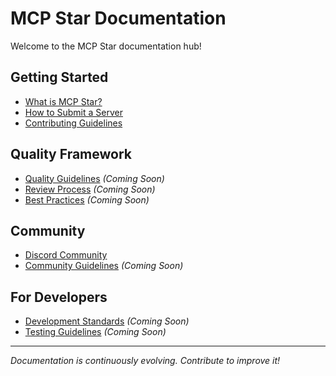 # MCP Star Documentation

Welcome to the MCP Star documentation hub!

## Getting Started
- [What is MCP Star?](../README.md)
- [How to Submit a Server](../.github/ISSUE_TEMPLATE/server-submission.md)
- [Contributing Guidelines](../CONTRIBUTING.md)

## Quality Framework
- [Quality Guidelines](./quality-guidelines.md) *(Coming Soon)*
- [Review Process](./review-process.md) *(Coming Soon)*
- [Best Practices](./best-practices.md) *(Coming Soon)*

## Community
- [Discord Community](https://discord.gg/EXT6TpW3)
- [Community Guidelines](./community-guidelines.md) *(Coming Soon)*

## For Developers
- [Development Standards](./dev-standards.md) *(Coming Soon)*
- [Testing Guidelines](./testing-guidelines.md) *(Coming Soon)*

---

*Documentation is continuously evolving. Contribute to improve it!*